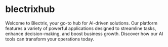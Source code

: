 # blectrixhub
Welcome to Blectrix, your go-to hub for AI-driven solutions. Our platform features a variety of powerful applications designed to streamline tasks, enhance decision-making, and boost business growth. Discover how our AI tools can transform your operations today.
